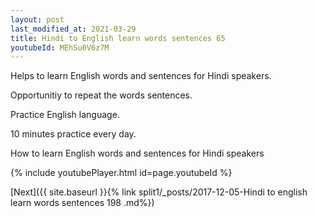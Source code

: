 ```yaml
---
layout: post
last_modified_at: 2021-03-29
title: Hindi to English learn words sentences 65 
youtubeId: MEhSu0V6z7M
---
```

 
 
Helps to learn English words and sentences for Hindi speakers.

Opportunitiy to repeat the words sentences. 

Practice English language. 
 
10 minutes practice every day. 
 
How to learn English words and sentences for Hindi speakers 
 
{% include youtubePlayer.html id=page.youtubeId %}
 
 
[Next]({{ site.baseurl }}{% link  split1/_posts/2017-12-05-Hindi to english learn words sentences 198 .md%})
 
